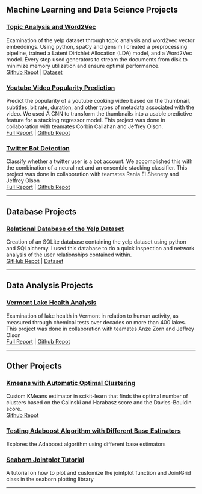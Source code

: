 ## Machine Learning and Data Science Projects

### [Topic Analysis and Word2Vec](/Topic_analysis_word2vec)

Examination of the yelp dataset through topic analysis and word2vec vector embeddings. Using python, spaCy and gensim I created a preprocessing pipeline, trained a Latent Dirichlet Allocation (LDA) model, and a Word2Vec model. Every step used generators to stream the documents from disk to minimize memory utilization and ensure optimal performance.<br>
[Github Repot](https://github.com/Alkoopman85/Word2Vec-and-Topic-Analysis-Yelp-Reviews) | [Dataset](https://www.yelp.com/dataset)


### [Youtube Video Popularity Prediction](/youtube_popularity.md)
Predict the popularity of a youtube cooking video based on the thumbnail, subtitles, bit rate, duration, and other types of metadata associated with the video. We used A CNN to transform the thumbnails into a usable predictive feature for a stacking regressor model. This project was done in collaboration with teamates Corbin Callahan and Jeffrey Olson.<br>
[Full Report](https://medium.com/@team_popular/predicting-youtube-cooking-video-popularity-a5b841732e2d) | [Github Repot](https://github.com/corbinscahalan/SIADS699-capstone-project)


### [Twitter Bot Detection](/twitter_bot_detection.md)
Classify whether a twitter user is a bot account. We accomplished this with the combination of a neural net and an ensemble stacking classifier. This project was done in collaboration with teamates Rania El Shenety and Jeffrey Olson<br>
[Full Report](https://medium.com/@algebraizable/twitter-bot-detection-a1ae1a466804) | [Github Repot](https://github.com/MarlonShakespeare/Milestone-2)

---

## Database Projects

### [Relational Database of the Yelp Dataset](/yelp_database.md)

Creation of an SQLite database containing the yelp dataset using python and SQLalchemy. I used this database to do a quick inspection and network analysis of the user relationships contained within.<br>
[GitHub Repot](https://github.com/Alkoopman85/Yelp_sqlite_database) | [Dataset](https://www.yelp.com/dataset)

---

## Data Analysis Projects

### [Vermont Lake Health Analysis](/vermont_lake_health.md)
Examination of lake health in Vermont in relation to human activity, as measured through chemical tests over decades on more than 400 lakes. This project was done in collaboration with teamates Anze Zorn and Jeffrey Olson<br>
[Full Report](/pdfs/10-jeffols-azorin-alevink.pdf) | [Github Repot](https://github.com/zorinAnze/Vermont-Lake-Health)

---

## Other Projects

### [Kmeans with Automatic Optimal Clustering](/kmeans_optimalk.md)
Custom KMeans estimator in scikit-learn that finds the optimal number of clusters based on the Calinski and Harabasz score and the Davies-Bouldin score.<br>
[Github Repot](https://github.com/Alkoopman85/optimal_k_kmeans)

### [Testing Adaboost Algorithm with Different Base Estinators](https://github.com/Alkoopman85/Adaboost-Comparison)
Explores the Adaboost algorithm using different base estimators

### [Seaborn Jointplot Tutorial](https://github.com/Alkoopman85/Seaborn-jointplt-and-joint-grid-tutorial)
A tutorial on how to plot and customize the jointplot function and JointGrid class in the seaborn plotting library

---